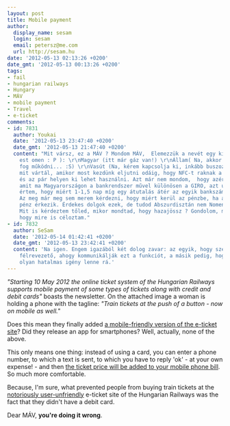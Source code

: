 ```yaml
---
layout: post
title: Mobile payment
author:
  display_name: sesam
  login: sesam
  email: petersz@me.com
  url: http://sesam.hu
date: '2012-05-13 02:13:26 +0200'
date_gmt: '2012-05-13 00:13:26 +0200'
tags:
- fail
- hungarian railways
- Hungary
- MÁV
- mobile payment
- Travel
- e-ticket
comments:
- id: 7831
  author: Youkai
  date: '2012-05-13 23:47:40 +0200'
  date_gmt: '2012-05-13 21:47:40 +0200'
  content: "Mit vársz, ez a MÁV ? Mondom MÁV,  Elemezzük a nevét egy kicsit (Nomen
    est omen : P ): \r\nMagyar (itt már gáz van!) \r\nÁllam( Na, akkor már semmi nem
    fog működni... :S) \r\nVasút (Na, kérem kapcsolja ki, inkább buszozzál...)\r\nAmúgy
    mit vártál, amikor most kezdünk eljutni odáig, hogy NFC-t raknak a telefonokban
    és az pár helyen ki lehet használni. Azt már nem mondom,  hogy azért az is vicc,
    amit ma Magyarországon a bankrendszer művel különösen a GIRO, azt ugyanis nem
    értem, hogy miért 1-1,5 nap míg egy átutalás átér az egyik bankszámláról a másikra.
    Az meg már meg sem merem kérdezni, hogy miért kerül az pénzbe, ha az euro-s számlámra
    pénz érkezik. Érdekes dolgok ezek, de tudod Abszurdisztán nem Nomen est omen....\r\nP.s.:
    Mit is kérdeztem tőled, mikor mondtad, hogy hazajössz ? Gondolom, most már érted,
    hogy mire is céloztam."
- id: 7832
  author: SeSam
  date: '2012-05-14 01:42:41 +0200'
  date_gmt: '2012-05-13 23:42:41 +0200'
  content: 'Na igen. Engem igazából két dolog zavar: az egyik, hogy szerintem nagyon
    félrevezető, ahogy kommunikálják ezt a funkciót, a másik pedig, hogy kétlem, hogy
    olyan hatalmas igény lenne rá.'
---
```


_"Starting 10 May 2012 the online ticket system of the Hungarian Railways supports mobile payment of some types of tickets along with credit and debit cards"_ boasts the newsletter. On the attached image a woman is holding a phone with the tagline: _"Train tickets at the push of a button - now on mobile as well."_

Does this mean they finally added [a mobile-friendly version of the e-ticket site](http://sesam.hu/2010/12/23/megint-allunk)? Did they release an app for smartphones? Well, actually, none of the above.

This only means one thing: instead of using a card, you can enter a phone number, to which a text is sent, to which you have to reply 'ok' - at your own expense! - and then [the ticket price will be added to your mobile phone bill](http://www.mav-start.hu/mobilvasarlas). So much more comfortable.

Because, I'm sure, what prevented people from buying train tickets at the [notoriously user-unfriendly](https://jegyvasarlas.mav-start.hu/eTicketV2/hogyan_vasarolhatok.html) e-ticket site of the Hungarian Railways was the fact that they didn't have a debit card.

Dear MÁV, **you're doing it wrong**.
